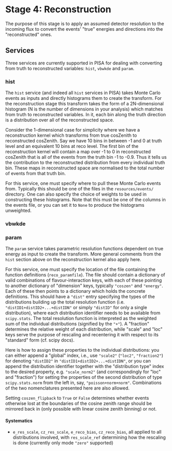 # Stage 4: Reconstruction

The purpose of this stage is to apply an assumed detector resolution to the incoming flux to convert the events' "true" energies and directions into the "reconstructed" ones.

## Services

Three services are currently supported in PISA for dealing with converting from truth to reconstructed variables: `hist`, `vbwkde` and `param`.

### hist

The `hist` service (and indeed all `hist` services in PISA) takes Monte Carlo events as inputs and directly histograms them to create the transform.
For the reconstruction stage this transform takes the form of a 2N-dimensional histogram (N is the number of dimensions in your analysis) which matches from truth to reconstructed variables.
In it, each bin along the truth direction is a distribution over all of the reconstructed space.

Consider the 1-dimensional case for simplicity where we have a reconstruction kernel which transforms from true cosZenith to reconstructed cosZenith.
Say we have 10 bins in between -1 and 0 at truth level and an equivalent 10 bins at reco level.
The first bin of the reconstruction kernel will contain a map over -1 to 0 in reconstructed cosZenith that is all of the events from the truth bin -1 to -0.9.
Thus it tells us the contribution to the reconstructed distribution from every individual truth bin.
These maps in reconstructed space are normalised to the total number of events from that truth bin.

For this service, one must specify where to pull these Monte Carlo events from.
Typically this should be one of the files in the `resources/events/` directory.
One can also specify the choice of weights to be used in constructing these histograms.
Note that this must be one of the columns in the events file, or you can set it to `None` to produce the histograms unweighted.

### vbwkde


### param

The `param` service takes parametric resolution functions dependent on true energy as input to create the transform. More general comments from the `hist` section above on the reconstruction kernel also apply here.

For this service, one must specify the location of the file containing the function definitions (`reco_paramfile`). The file should contain a dictionary of valid combinations of flavour-interaction keys, with each of these pointing to another dictionary of "dimension" keys, typically `"coszen"` and `"energy"`. Each of these then points to a dictionary which holds the concrete definitions. This should have a `"dist"` entry specifying the types of the distributions building up the total resolution function (i.e. `"distID1+distID2+...+distIDN"` or simply `"distID"` for only a single distribution), where each distribution identifier needs to be available from `scipy.stats`. The total resolution function is interpreted as the weighted sum of the individual distributions (signified by the `"+"`). A "fraction" determines the relative weight of each distribution, while "scale" and "loc" keys serve the purpose of rescaling and recentering it with respect to its "standard" form (cf. scipy docs).

Here is how to assign these properties to the individual distributions: you can either append a "global" index, i.e., use `"scale2"` (`"loc2"`, `"fraction2"`) for denoting `"distID2"` in `"distID1+distID2+...+distIDN"`, or you can append the distribution identifier together with the "distribution type" index to the desired property, e.g. `"scale_norm2"` (and correspondingly for "loc" and "fraction") for setting the properties of the second distribution of type `scipy.stats.norm` from the left in, say, `"poisson+norm+norm"`. Combinations of the two nomenclatures presented here are also allowed.

Setting `coszen_flipback` to `True` or `False` determines whether events otherwise lost at the boundaries of the cosine zenith range should be mirrored back in (only possible with linear cosine zenith binning) or not.

#### Systematics
* `e_res_scale`, `cz_res_scale`, `e_reco_bias`, `cz_reco_bias`, all applied to all distributions involved, with `res_scale_ref` determining how the rescaling is done (currently only mode `"zero"` supported)
